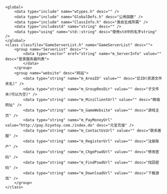 <?xml version="1.0" encoding="GB2312" standalone="yes" ?>

<root desc="服务器列表" ver="1">

    <global>
        <data type="include" name="wtypes.h" desc="" />
        <data type="include" name="GlobalDefs.h" desc="公用函数" />
        <data type="include" name="ClassInfo.h" desc="类自生成所需" />
        <data type="includestd" name="string" desc="" />
        <data type="using" name="std::string" desc="使用std中的名字string" />
    </global>
    <class classfile="GameServerList.h" name="GameServerList" desc="">
        <group name="ServerList" desc="">
            <data type="vector" eref="string" name="m_ServerInfo" value="" desc="登录服务器列表">
            </data>
        </group>
        <group name="website" desc="网站">
            <data type="string" name="m_AreaID" value="" desc="区ID(资源文件夹名)" />
            <data type="string" name="m_GroupResDir" value="" desc="子文件夹(可以为空)" />
            <data type="string" name="m_MiniClientUrl" value="" desc="微端网址" />
            <data type="string" name="m_GameWebsite" value="" desc="游戏主页" />
            <data type="string" name="m_PayMoneyUrl" value="http://pay.hzyotoy.com./index.do" desc="元宝充值" />
            <data type="string" name="m_ContactUsUrl" value="" desc="联系客服" />
            <data type="string" name="m_RegisterUrl" value="" desc="注册账户" />
            <data type="string" name="m_ChgePswdUrl" value="" desc="修改密码" />
            <data type="string" name="m_FindPswdUrl" value="" desc="找回密码" />
            <data type="string" name="m_DownloadUrl" value="" desc="下载游戏" />
        </group>
    </class>
    
</root>
